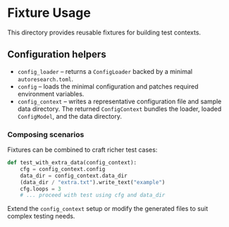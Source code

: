# Fixture Usage

This directory provides reusable fixtures for building test contexts.

## Configuration helpers

- `config_loader` – returns a `ConfigLoader` backed by a minimal `autoresearch.toml`.
- `config` – loads the minimal configuration and patches required environment variables.
- `config_context` – writes a representative configuration file and sample
  data directory. The returned `ConfigContext` bundles the loader, loaded
  `ConfigModel`, and the data directory.

### Composing scenarios

Fixtures can be combined to craft richer test cases:

```python
def test_with_extra_data(config_context):
    cfg = config_context.config
    data_dir = config_context.data_dir
    (data_dir / "extra.txt").write_text("example")
    cfg.loops = 3
    # ... proceed with test using cfg and data_dir
```

Extend the `config_context` setup or modify the generated files to suit
complex testing needs.
